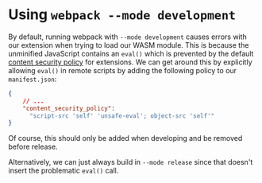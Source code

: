 # Using `webpack --mode development`

By default, running webpack with `--mode development` causes errors with our extension when trying to load our WASM module. This is because the unminified JavaScript contains an `eval()` which is prevented by the default [content security policy](https://developer.mozilla.org/en-US/docs/Mozilla/Add-ons/WebExtensions/manifest.json/content_security_policy) for extensions. We can get around this by explicitly allowing `eval()` in remote scripts by adding the following policy to our `manifest.json`:

```json
{
    // ...
    "content_security_policy":
      "script-src 'self' 'unsafe-eval'; object-src 'self'"
}
```

Of course, this should only be added when developing and be removed before release.

Alternatively, we can just always build in `--mode release` since that doesn't insert the problematic `eval()` call.
